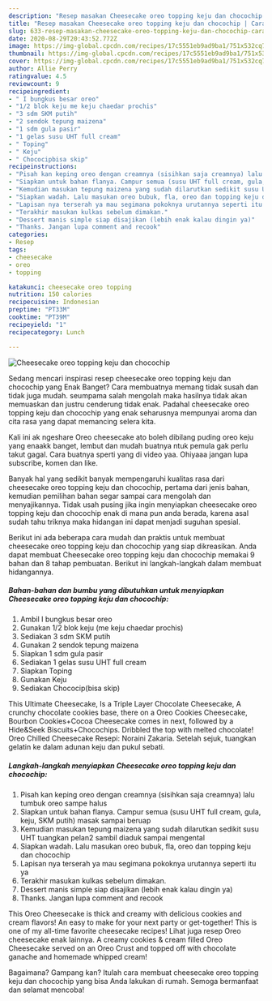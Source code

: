 ```yaml
---
description: "Resep masakan Cheesecake oreo topping keju dan chocochip | Cara Membuat Cheesecake oreo topping keju dan chocochip Yang Sempurna"
title: "Resep masakan Cheesecake oreo topping keju dan chocochip | Cara Membuat Cheesecake oreo topping keju dan chocochip Yang Sempurna"
slug: 633-resep-masakan-cheesecake-oreo-topping-keju-dan-chocochip-cara-membuat-cheesecake-oreo-topping-keju-dan-chocochip-yang-sempurna
date: 2020-08-29T20:43:52.772Z
image: https://img-global.cpcdn.com/recipes/17c5551eb9ad9ba1/751x532cq70/cheesecake-oreo-topping-keju-dan-chocochip-foto-resep-utama.jpg
thumbnail: https://img-global.cpcdn.com/recipes/17c5551eb9ad9ba1/751x532cq70/cheesecake-oreo-topping-keju-dan-chocochip-foto-resep-utama.jpg
cover: https://img-global.cpcdn.com/recipes/17c5551eb9ad9ba1/751x532cq70/cheesecake-oreo-topping-keju-dan-chocochip-foto-resep-utama.jpg
author: Allie Perry
ratingvalue: 4.5
reviewcount: 9
recipeingredient:
- " I bungkus besar oreo"
- "1/2 blok keju me keju chaedar prochis"
- "3 sdm SKM putih"
- "2 sendok tepung maizena"
- "1 sdm gula pasir"
- "1 gelas susu UHT full cream"
- " Toping"
- " Keju"
- " Chococipbisa skip"
recipeinstructions:
- "Pisah kan keping oreo dengan creamnya (sisihkan saja creamnya) lalu tumbuk oreo sampe halus"
- "Siapkan untuk bahan flanya. Campur semua (susu UHT full cream, gula, keju, SKM putih) masak sampai beruap"
- "Kemudian masukan tepung maizena yang sudah dilarutkan sedikit susu UHT tuangkan pelan2 sambil diaduk sampai mengental"
- "Siapkan wadah. Lalu masukan oreo bubuk, fla, oreo dan topping keju dan chocochip"
- "Lapisan nya terserah ya mau segimana pokoknya urutannya seperti itu ya"
- "Terakhir masukan kulkas sebelum dimakan."
- "Dessert manis simple siap disajikan (lebih enak kalau dingin ya)"
- "Thanks. Jangan lupa comment and recook"
categories:
- Resep
tags:
- cheesecake
- oreo
- topping

katakunci: cheesecake oreo topping 
nutrition: 150 calories
recipecuisine: Indonesian
preptime: "PT33M"
cooktime: "PT39M"
recipeyield: "1"
recipecategory: Lunch

---
```



![Cheesecake oreo topping keju dan chocochip](https://img-global.cpcdn.com/recipes/17c5551eb9ad9ba1/751x532cq70/cheesecake-oreo-topping-keju-dan-chocochip-foto-resep-utama.jpg)

Sedang mencari inspirasi resep cheesecake oreo topping keju dan chocochip yang Enak Banget? Cara membuatnya memang tidak susah dan tidak juga mudah. seumpama salah mengolah maka hasilnya tidak akan memuaskan dan justru cenderung tidak enak. Padahal cheesecake oreo topping keju dan chocochip yang enak seharusnya mempunyai aroma dan cita rasa yang dapat memancing selera kita.

Kali ini ak ngeshare Oreo cheesecake ato boleh dibilang puding oreo keju yang enaakk banget, lembut dan mudah buatnya ntuk pemula gak perlu takut gagal. Cara buatnya sperti yang di video yaa. Ohiyaaa jangan lupa subscribe, komen dan like.

Banyak hal yang sedikit banyak mempengaruhi kualitas rasa dari cheesecake oreo topping keju dan chocochip, pertama dari jenis bahan, kemudian pemilihan bahan segar sampai cara mengolah dan menyajikannya. Tidak usah pusing jika ingin menyiapkan cheesecake oreo topping keju dan chocochip enak di mana pun anda berada, karena asal sudah tahu triknya maka hidangan ini dapat menjadi suguhan spesial.


Berikut ini ada beberapa cara mudah dan praktis untuk membuat cheesecake oreo topping keju dan chocochip yang siap dikreasikan. Anda dapat membuat Cheesecake oreo topping keju dan chocochip memakai 9 bahan dan 8 tahap pembuatan. Berikut ini langkah-langkah dalam membuat hidangannya.

<!--inarticleads1-->

##### Bahan-bahan dan bumbu yang dibutuhkan untuk menyiapkan Cheesecake oreo topping keju dan chocochip:

1. Ambil  I bungkus besar oreo
1. Gunakan 1/2 blok keju (me keju chaedar prochis)
1. Sediakan 3 sdm SKM putih
1. Gunakan 2 sendok tepung maizena
1. Siapkan 1 sdm gula pasir
1. Sediakan 1 gelas susu UHT full cream
1. Siapkan  Toping
1. Gunakan  Keju
1. Sediakan  Chococip(bisa skip)


This Ultimate Cheesecake, Is a Triple Layer Chocolate Cheesecake, A crunchy chocolate cookies base, there on a Oreo Cookies Cheesecake, Bourbon Cookies+Cocoa Cheesecake comes in next, followed by a Hide&amp;Seek Biscuits+Chocochips. Dribbled the top with melted chocolate! Oreo Chilled Cheesecake Resepi: Noraini Zakaria. Setelah sejuk, tuangkan gelatin ke dalam adunan keju dan pukul sebati. 

<!--inarticleads2-->

##### Langkah-langkah menyiapkan Cheesecake oreo topping keju dan chocochip:

1. Pisah kan keping oreo dengan creamnya (sisihkan saja creamnya) lalu tumbuk oreo sampe halus
1. Siapkan untuk bahan flanya. Campur semua (susu UHT full cream, gula, keju, SKM putih) masak sampai beruap
1. Kemudian masukan tepung maizena yang sudah dilarutkan sedikit susu UHT tuangkan pelan2 sambil diaduk sampai mengental
1. Siapkan wadah. Lalu masukan oreo bubuk, fla, oreo dan topping keju dan chocochip
1. Lapisan nya terserah ya mau segimana pokoknya urutannya seperti itu ya
1. Terakhir masukan kulkas sebelum dimakan.
1. Dessert manis simple siap disajikan (lebih enak kalau dingin ya)
1. Thanks. Jangan lupa comment and recook


This Oreo Cheesecake is thick and creamy with delicious cookies and cream flavors! An easy to make for your next party or get-together! This is one of my all-time favorite cheesecake recipes! Lihat juga resep Oreo cheesecake enak lainnya. A creamy cookies &amp; cream filled Oreo Cheesecake served on an Oreo Crust and topped off with chocolate ganache and homemade whipped cream! 

Bagaimana? Gampang kan? Itulah cara membuat cheesecake oreo topping keju dan chocochip yang bisa Anda lakukan di rumah. Semoga bermanfaat dan selamat mencoba!
